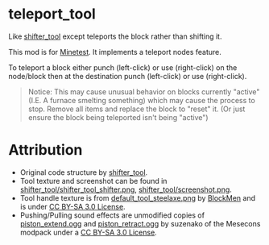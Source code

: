 # teleport_tool
Like [shifter_tool](https://github.com/TurkeyMcMac/shifter_tool) except teleports the block rather than shifting it.

This mod is for [Minetest](https://www.minetest.net/). It implements a teleport nodes feature.

To teleport a block either punch (left-click) or use (right-click) on the node/block then at the destination punch (left-click) or use (right-click).

> Notice: This may cause unusual behavior on blocks currently "active" (I.E. A furnace smelting something) which may cause the process to stop. Remove all items and replace the block to "reset" it. (Or just ensure the block being teleported isn't being "active")

# Attribution

* Original code structure by [shifter_tool](https://github.com/TurkeyMcMac/shifter_tool).
* Tool texture and screenshot can be found in [shifter_tool/shifter_tool_shifter.png](https://github.com/TurkeyMcMac/shifter_tool/blob/main/textures/shifter_tool_shifter.png), [shifter_tool/screenshot.png](https://github.com/TurkeyMcMac/shifter_tool/blob/main/screenshot.png).
* Tool handle texture is from [default_tool_steelaxe.png](https://github.com/minetest/minetest_game/blob/a3e92c4524582a492099a3b21ed55a61b4ec18e3/mods/default/textures/default_tool_steelaxe.png) by [BlockMen](https://github.com/BlockMen) and is under [CC BY-SA 3.0 License](https://creativecommons.org/licenses/by-sa/3.0/).
* Pushing/Pulling sound effects are unmodified copies of [piston_extend.ogg](https://github.com/minetest-mods/mesecons/blob/367a41416bb3367f81e18afdb043cd196dd4f324/mesecons_pistons/sounds/piston_extend.ogg) and [piston_retract.ogg](https://github.com/minetest-mods/mesecons/blob/367a41416bb3367f81e18afdb043cd196dd4f324/mesecons_pistons/sounds/piston_retract.ogg) by suzenako of the Mesecons modpack under a [CC BY-SA 3.0 License](https://creativecommons.org/licenses/by-sa/3.0/).
